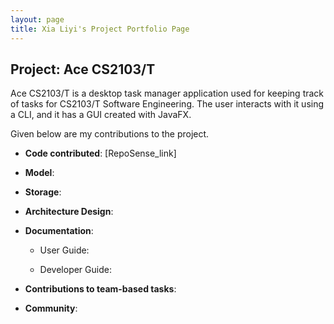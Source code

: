 ```yaml
---
layout: page
title: Xia Liyi's Project Portfolio Page
---
```


## Project: Ace CS2103/T

Ace CS2103/T is a desktop task manager application used for keeping track of tasks for CS2103/T Software Engineering. The user interacts with it using a CLI, and it has a GUI created with JavaFX.

Given below are my contributions to the project.

* **Code contributed**: [RepoSense_link]

* **Model**: 
* **Storage**: 
* **Architecture Design**:
* **Documentation**:
  * User Guide:

  * Developer Guide:

* **Contributions to team-based tasks**:

* **Community**:
